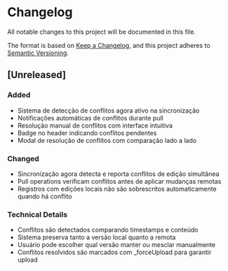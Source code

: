 # Changelog

All notable changes to this project will be documented in this file.

The format is based on [Keep a Changelog](https://keepachangelog.com/en/1.0.0/),
and this project adheres to [Semantic Versioning](https://semver.org/spec/v2.0.0.html).

## [Unreleased]

### Added
- Sistema de detecção de conflitos agora ativo na sincronização
- Notificações automáticas de conflitos durante pull
- Resolução manual de conflitos com interface intuitiva
- Badge no header indicando conflitos pendentes
- Modal de resolução de conflitos com comparação lado a lado

### Changed
- Sincronização agora detecta e reporta conflitos de edição simultânea
- Pull operations verificam conflitos antes de aplicar mudanças remotas
- Registros com edições locais não são sobrescritos automaticamente quando há conflito

### Technical Details
- Conflitos são detectados comparando timestamps e conteúdo
- Sistema preserva tanto a versão local quanto a remota
- Usuário pode escolher qual versão manter ou mesclar manualmente
- Conflitos resolvidos são marcados com _forceUpload para garantir upload